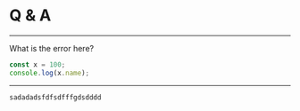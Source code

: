 # Q & A

***
What is the error here?

```javascript
const x = 100;
console.log(x.name);

```

***
    sadadadsfdfsdfffgdsdddd